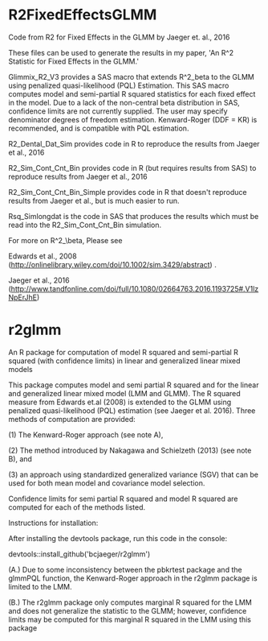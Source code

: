 # R2FixedEffectsGLMM

Code from R2 for Fixed Effects in the GLMM by Jaeger et. al., 2016

These files can be used to generate the results in my paper, 'An R^2 Statistic for Fixed Effects in the GLMM.'

Glimmix_R2_V3 provides a SAS macro that extends R^2_beta to the GLMM using penalized quasi-likelihood (PQL) Estimation. This SAS macro computes model and semi-partial R squared statistics for each fixed effect in the model. Due to a lack of the non-central beta distribution in SAS, confidence limits are not currently supplied. The user may specify denominator degrees of freedom estimation. Kenward-Roger (DDF = KR) is recommended, and is compatible with PQL estimation. 

R2_Dental_Dat_Sim provides code in R to reproduce the results from Jaeger et al., 2016

R2_Sim_Cont_Cnt_Bin provides code in R (but requires results from SAS) to reproduce results from Jaeger et al., 2016

R2_Sim_Cont_Cnt_Bin_Simple provides code in R that doesn't reproduce results from Jaeger et al., but is much easier to run.

Rsq_Simlongdat is the code in SAS that produces the results which must be read into the R2_Sim_Cont_Cnt_Bin simulation.

For more on R^2_\beta, Please see 

Edwards et al., 2008 (http://onlinelibrary.wiley.com/doi/10.1002/sim.3429/abstract) . 

Jaeger et al.,  2016 (http://www.tandfonline.com/doi/full/10.1080/02664763.2016.1193725#.V1lzNpErJhE)


# r2glmm

An R package for computation of model R squared and semi-partial 
R squared (with confidence limits) in linear and generalized linear mixed models

This package computes model and semi partial R squared and 
for the linear and generalized linear mixed model (LMM and GLMM). 
The R squared measure from Edwards et.al (2008) is extended
to the GLMM using penalized quasi-likelihood (PQL) estimation 
(see Jaeger et al. 2016). Three methods of computation are provided:

(1) The Kenward-Roger approach (see note A),

(2) The method introduced by Nakagawa and Schielzeth (2013) (see note B), and

(3) an approach using standardized generalized variance (SGV)
that can be used for both mean model and covariance model selection.

Confidence limits for semi partial R squared and model R squared are
computed for each of the methods listed.

Instructions for installation:

After installing the devtools package, run this code in the console:

devtools::install_github('bcjaeger/r2glmm')

(A.) Due to some inconsistency between the pbkrtest package and the glmmPQL
function, the Kenward-Roger approach in the r2glmm package is limited to
the LMM.


(B.) The r2glmm package only computes marginal R squared for the LMM and
does not generalize the statistic to the GLMM; however, confidence limits
may be computed for this marginal R squared in the LMM using this package


